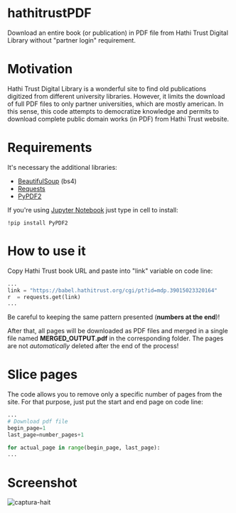 # hathitrustPDF
Download an entire book (or publication) in PDF file from Hathi Trust Digital Library without "partner login" requirement.

# Motivation
Hathi Trust Digital Library is a wonderful site to find old publications digitized from different university libraries. However, it limits the download of full PDF files to only partner universities, which are mostly american. In this sense, this code attempts to democratize knowledge and permits to download complete public domain works (in PDF) from Hathi Trust website.

# Requirements
It's necessary the additional libraries:
* [BeautifulSoup](https://www.crummy.com/software/BeautifulSoup/bs4/doc/#installing-beautiful-soup) (bs4)
* [Requests](https://realpython.com/python-requests/)
* [PyPDF2](https://pythonhosted.org/PyPDF2/)

If you're using [Jupyter Notebook](https://jupyter.org/) just type in cell to install:
```
!pip install PyPDF2
```

# How to use it
Copy Hathi Trust book URL and paste into "link" variable on code line:
```python
...
link = "https://babel.hathitrust.org/cgi/pt?id=mdp.39015023320164"
r  = requests.get(link)
...
```
Be careful to keeping the same pattern presented (**numbers at the end**)! 

After that, all pages will be downloaded as PDF files and merged in a single file named **MERGED_OUTPUT.pdf** in the corresponding folder. The pages are not *automatically* deleted after the end of the process! 

# Slice pages
The code allows you to remove only a specific number of pages from the site. For that purpose, just put the start and end page on code line:
```python
...
# Download pdf file
begin_page=1
last_page=number_pages+1

for actual_page in range(begin_page, last_page):
...
```

# Screenshot
![captura-hait](https://user-images.githubusercontent.com/56649205/72007547-abc73680-3230-11ea-9e74-4e6e495c90d2.PNG)
